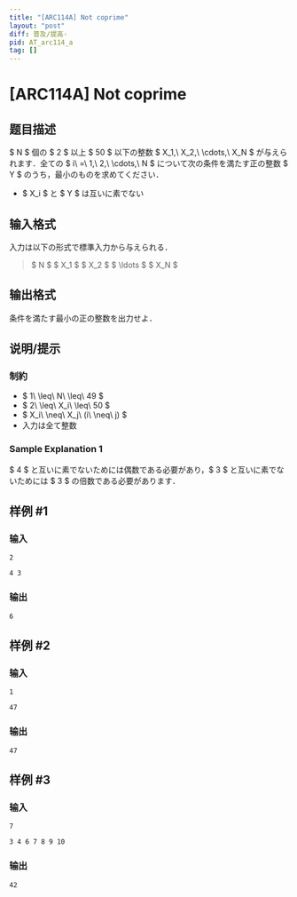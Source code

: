 ```yaml
---
title: "[ARC114A] Not coprime"
layout: "post"
diff: 普及/提高-
pid: AT_arc114_a
tag: []
---
```


# [ARC114A] Not coprime

## 题目描述

[problemUrl]: https://atcoder.jp/contests/arc114/tasks/arc114_a

$ N $ 個の $ 2 $ 以上 $ 50 $ 以下の整数 $ X_1,\ X_2,\ \cdots,\ X_N $ が与えられます．全ての $ i\ =\ 1,\ 2,\ \cdots,\ N $ について次の条件を満たす正の整数 $ Y $ のうち，最小のものを求めてください．

- $ X_i $ と $ Y $ は互いに素でない

## 输入格式

入力は以下の形式で標準入力から与えられる．

> $ N $ $ X_1 $ $ X_2 $ $ \ldots $ $ X_N $

## 输出格式

条件を満たす最小の正の整数を出力せよ．

## 说明/提示

### 制約

- $ 1\ \leq\ N\ \leq\ 49 $
- $ 2\ \leq\ X_i\ \leq\ 50 $
- $ X_i\ \neq\ X_j\ (i\ \neq\ j) $
- 入力は全て整数

### Sample Explanation 1

$ 4 $ と互いに素でないためには偶数である必要があり，$ 3 $ と互いに素でないためには $ 3 $ の倍数である必要があります．

## 样例 #1

### 输入

```
2
4 3
```

### 输出

```
6
```

## 样例 #2

### 输入

```
1
47
```

### 输出

```
47
```

## 样例 #3

### 输入

```
7
3 4 6 7 8 9 10
```

### 输出

```
42
```

